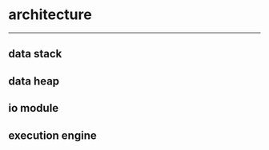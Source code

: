 # architecture
----------------------------------------

## data stack

## data heap

## io module

## execution engine


